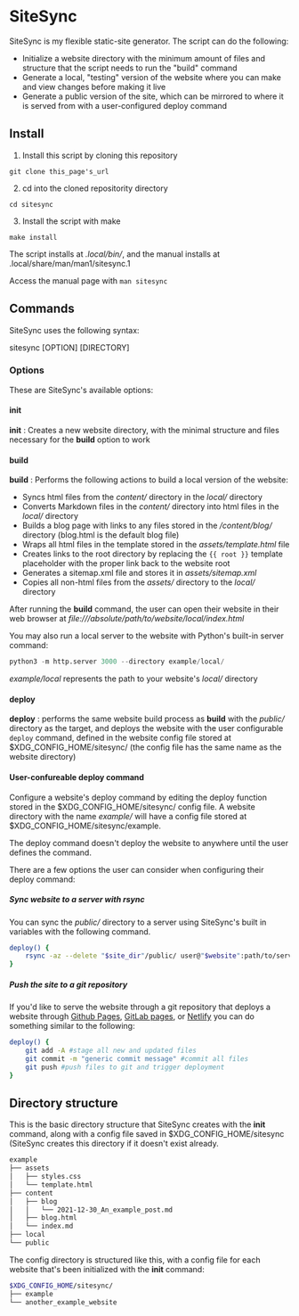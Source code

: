 # SiteSync

SiteSync is my flexible static-site generator.
The script can do the following:

* Initialize a website directory with the minimum amount of files and structure that the script needs to run the "build" command
* Generate a local, "testing" version of the website where you can make and view changes before making it live
* Generate a public version of the site, which can be mirrored to where it is served from with a user-configured deploy command

## Install

1. Install this script by cloning this repository

`git clone this_page's_url`

2. cd into the cloned repositority directory

`cd sitesync`

3. Install the script with make

`make install`

The script installs at *.local/bin/*, and the manual installs at .local/share/man/man1/sitesync.1

Access the manual page with `man sitesync`


## Commands

SiteSync uses the following syntax:

sitesync [OPTION] [DIRECTORY]

### Options

These are SiteSync's available options:

#### init

**init**
: Creates a new website directory, with the minimal structure and files necessary for the **build** option to work

#### build

**build**
: Performs the following actions to build a local version of the website:

* Syncs html files from the *content/* directory in the *local/* directory
* Converts Markdown files in the *content/* directory into html files in the *local/* directory
* Builds a blog page with links to any files stored in the */content/blog/* directory (blog.html is the default blog file)
* Wraps all html files in the template stored in the *assets/template.html* file
* Creates links to the root directory by replacing the `{{ root }}` template placeholder with the proper link back to the website root
* Generates a sitemap.xml file and stores it in *assets/sitemap.xml*
* Copies all non-html files from the *assets/* directory to the *local/* directory

After running the **build** command, the user can open their website in their web browser at *file:///absolute/path/to/website/local/index.html*

You may also run a local server to the website with Python's built-in server command:

```python
python3 -m http.server 3000 --directory example/local/
```

*example/local* represents the path to your website's *local/* directory


#### deploy

**deploy**
: performs the same website build process as **build** with the *public/* directory as the target, and deploys the website with the user configurable `deploy` command, defined in the website config file stored at $XDG_CONFIG_HOME/sitesync/ (the config file has the same name as the website directory)

#### User-confureable deploy command

Configure a website's deploy command by editing the deploy function stored in the $XDG_CONFIG_HOME/sitesync/ config file.
A website directory with the name *example/* will have a config file stored at $XDG_CONFIG_HOME/sitesync/example.

The deploy command doesn't deploy the website to anywhere until the user defines the command.

There are a few options the user can consider when configuring their deploy command:

##### Sync website to a server with rsync

You can sync the *public/* directory to a server using SiteSync's built in variables with the following command.

```bash
deploy() {
	rsync -az --delete "$site_dir"/public/ user@"$website":path/to/server/website/directory/
}
```

##### Push the site to a git repository

If you'd like to serve the website through a git repository that deploys a website through [Github Pages](https://pages.github.com/), [GitLab pages](https://docs.gitlab.com/ee/user/project/pages/), or [Netlify](https://www.netlify.com/) you can do something similar to the following:

```bash
deploy() {
	git add -A #stage all new and updated files
	git commit -m "generic commit message" #commit all files
	git push #push files to git and trigger deployment
}
```

## Directory structure

This is the basic directory structure that SiteSync creates with the **init** command, along with a config file saved in $XDG_CONFIG_HOME/sitesync (SiteSync creates this directory if it doesn't exist already.

```bash
example
├── assets
│   ├── styles.css
│   └── template.html
├── content
│   ├── blog
│   │   └── 2021-12-30_An_example_post.md
│   ├── blog.html
│   └── index.md
├── local
└── public
```

The config directory is structured like this, with a config file for each website that's been initialized with the **init** command:

```bash
$XDG_CONFIG_HOME/sitesync/
├── example
└── another_example_website
```
